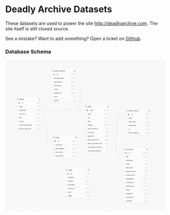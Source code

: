 # Deadly Archive Datasets

These datasets are used to power the site http://deadlyarchive.com. The site itself is still closed source.

See a mistake? Want to add something? Open a ticket on [GitHub](https://github.com/deadlyarchive/deadlyarchive-data/issues).


### Database Schema

![Database Schema](https://github.com/ednunezg/deadlyarchive-data/blob/main/_db_schema_v2.png)